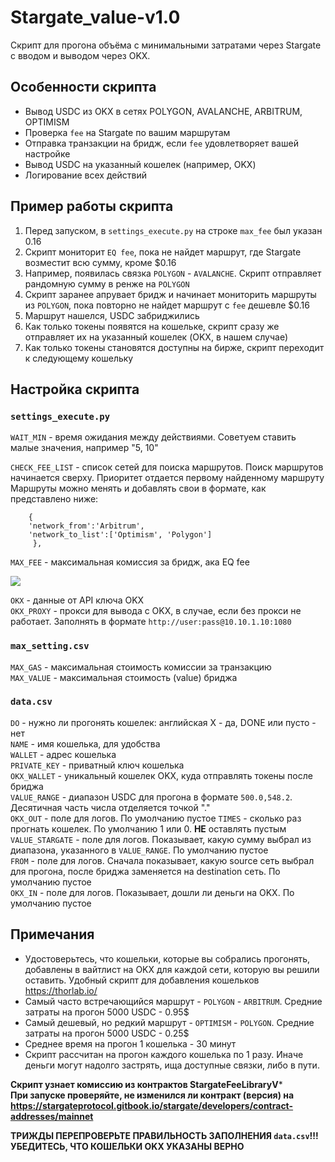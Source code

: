 # Stargate_value-v1.0
Скрипт для прогона объёма с минимальными затратами через Stargate с вводом и выводом через OKX.

## Особенности скрипта
* Вывод USDC из OKX в сетях POLYGON, AVALANCHE, ARBITRUM, OPTIMISM
* Проверка `fee` на Stargate по вашим маршрутам
* Отправка транзакции на бридж, если `fee` удовлетворяет вашей настройке
* Вывод USDC на указанный кошелек (например, OKX)
* Логирование всех действий

## Пример работы скрипта
1. Перед запуском, в `settings_execute.py` на строке `max_fee` был указан 0.16
2. Скрипт мониторит `EQ fee`, пока не найдет маршрут, где Stargate возместит всю сумму, кроме $0.16
3. Например, появилась связка `POLYGON` - `AVALANCHE`. Скрипт отправляет рандомную сумму в ренже на `POLYGON`
4. Скрипт заранее апрувает бридж и начинает мониторить маршруты из `POLYGON`, пока повторно не найдет маршрут с `fee` дешевле $0.16
5. Маршрут нашелся, USDC забриджились
6. Как только токены появятся на кошельке, скрипт сразу же отправляет их на указанный кошелек (OKX, в нашем случае)
7. Как только токены становятся доступны на бирже, скрипт переходит к следующему кошельку

## Настройка скрипта
### **`settings_execute.py`**  
`WAIT_MIN` - время ожидания между действиями. Советуем ставить малые значения, например "5, 10"  

`CHECK_FEE_LIST` - список сетей для поиска маршрутов. Поиск маршрутов начинается сверху. Приоритет отдается первому найденному маршруту  
Маршруты можно менять и добавлять свои в формате, как представлено ниже:  
```
    {
    'network_from':'Arbitrum', 
    'network_to_list':['Optimism', 'Polygon']
     },
```

`MAX_FEE` - максимальная комиссия за бридж, ака EQ fee  

![](https://i.ibb.co/Wz1NnQW/photo-2023-07-11-19-25-11.jpg)

`OKX` - данные от API ключа OKX  
`OKX_PROXY` - прокси для вывода с OKX, в случае, если без прокси не работает. Заполнять в формате `http://user:pass@10.10.1.10:1080`  

### **`max_setting.csv`**

`MAX_GAS` - максимальная стоимость комиссии за транзакцию  
`MAX_VALUE` - максимальная стоимость (value) бриджа

### **`data.csv`**

`DO` - нужно ли прогонять кошелек: английская X - да, DONE или пусто - нет  
`NAME` - имя кошелька, для удобства  
`WALLET` - адрес кошелька  
`PRIVATE_KEY`	- приватный ключ кошелька  
`OKX_WALLET` - уникальный кошелек OKX, куда отправлять токены после бриджа  
`VALUE_RANGE`	- диапазон USDC для прогона в формате `500.0,548.2`. Десятичная часть числа отделяется точкой "."  
`OKX_OUT` - поле для логов. По умолчанию пустое	
`TIMES`	- сколько раз прогнать кошелек. По умолчанию 1 или 0. **НЕ** оставлять пустым  
`VALUE_STARGATE` - поле для логов. Показывает, какую сумму выбрал из диапазона, указанного в `VALUE_RANGE`. По умолчанию пустое  
`FROM` - поле для логов. Сначала показывает, какую source сеть выбрал для прогона, после бриджа заменяется на destination сеть. По умолчанию пустое  
`OKX_IN` - поле для логов. Показывает, дошли ли деньги на OKX. По умолчанию пустое

## Примечания

* Удостоверьтесь, что кошельки, которые вы собрались прогонять, добавлены в вайтлист на OKX для каждой сети, которую вы решили оставить. Удобный скрипт для добавления кошельков https://thorlab.io/
* Самый часто встречающийся маршрут - `POLYGON` - `ARBITRUM`. Средние затраты на прогон 5000 USDC - 0.95$  
* Самый дешевый, но редкий маршрут - `OPTIMISM` - `POLYGON`. Средние затраты на прогон 5000 USDC - 0.25$  
* Среднее время на прогон 1 кошелька - 30 минут  
* Скрипт рассчитан на прогон каждого кошелька по 1 разу. Иначе деньги могут надолго застрять, ища доступные связки, либо в пути.  

**Скрипт узнает комиссию из контрактов StargateFeeLibraryV***  
**При запуске проверяйте, не изменился ли контракт (версия) на https://stargateprotocol.gitbook.io/stargate/developers/contract-addresses/mainnet**

**ТРИЖДЫ ПЕРЕПРОВЕРЬТЕ ПРАВИЛЬНОСТЬ ЗАПОЛНЕНИЯ `data.csv`!!!**  
**УБЕДИТЕСЬ, ЧТО КОШЕЛЬКИ OKX УКАЗАНЫ ВЕРНО**

